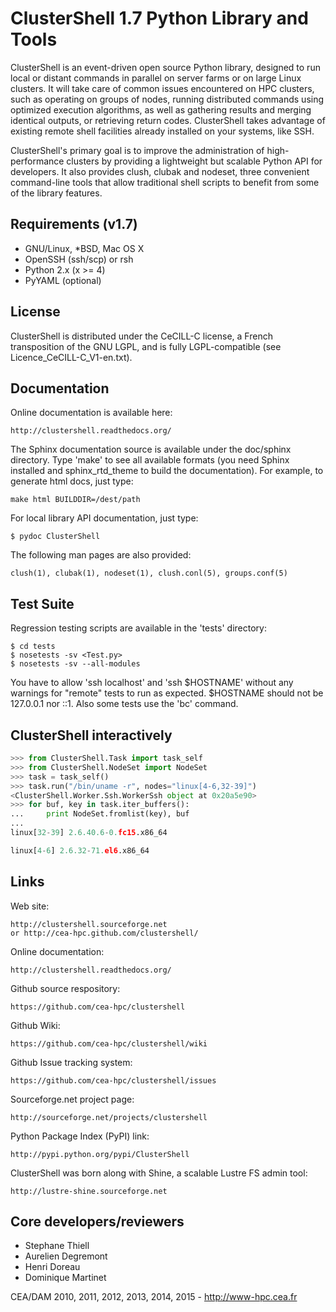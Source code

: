 ClusterShell 1.7 Python Library and Tools
=========================================

ClusterShell is an event-driven open source Python library, designed to run
local or distant commands in parallel on server farms or on large Linux
clusters. It will take care of common issues encountered on HPC clusters, such
as operating on groups of nodes, running distributed commands using optimized
execution algorithms, as well as gathering results and merging identical
outputs, or retrieving return codes. ClusterShell takes advantage of existing
remote shell facilities already installed on your systems, like SSH.

ClusterShell's primary goal is to improve the administration of high-
performance clusters by providing a lightweight but scalable Python API for
developers. It also provides clush, clubak and nodeset, three convenient
command-line tools that allow traditional shell scripts to benefit from some
of the library features.

Requirements (v1.7)
-------------------

 * GNU/Linux, *BSD, Mac OS X
 * OpenSSH (ssh/scp) or rsh
 * Python 2.x (x >= 4)
 * PyYAML (optional)

License
-------

ClusterShell is distributed under the CeCILL-C license, a French transposition
of the GNU LGPL, and is fully LGPL-compatible (see Licence_CeCILL-C_V1-en.txt).

Documentation
-------------

Online documentation is available here:

    http://clustershell.readthedocs.org/

The Sphinx documentation source is available under the doc/sphinx directory.
Type 'make' to see all available formats (you need Sphinx installed and
sphinx_rtd_theme to build the documentation). For example, to generate html
docs, just type:

    make html BUILDDIR=/dest/path

For local library API documentation, just type:

    $ pydoc ClusterShell

The following man pages are also provided:

    clush(1), clubak(1), nodeset(1), clush.conl(5), groups.conf(5)

Test Suite
----------

Regression testing scripts are available in the 'tests' directory:

    $ cd tests
    $ nosetests -sv <Test.py>
    $ nosetests -sv --all-modules

You have to allow 'ssh localhost' and 'ssh $HOSTNAME' without any warnings for
"remote" tests to run as expected. $HOSTNAME should not be 127.0.0.1 nor ::1.
Also some tests use the 'bc' command.

ClusterShell interactively
--------------------------

```python
>>> from ClusterShell.Task import task_self
>>> from ClusterShell.NodeSet import NodeSet
>>> task = task_self()
>>> task.run("/bin/uname -r", nodes="linux[4-6,32-39]")
<ClusterShell.Worker.Ssh.WorkerSsh object at 0x20a5e90>
>>> for buf, key in task.iter_buffers():
...     print NodeSet.fromlist(key), buf
... 
linux[32-39] 2.6.40.6-0.fc15.x86_64

linux[4-6] 2.6.32-71.el6.x86_64
```

Links
-----

Web site:

    http://clustershell.sourceforge.net
    or http://cea-hpc.github.com/clustershell/

Online documentation:

    http://clustershell.readthedocs.org/

Github source respository:

    https://github.com/cea-hpc/clustershell

Github Wiki:

    https://github.com/cea-hpc/clustershell/wiki

Github Issue tracking system:

    https://github.com/cea-hpc/clustershell/issues

Sourceforge.net project page:

    http://sourceforge.net/projects/clustershell

Python Package Index (PyPI) link:

    http://pypi.python.org/pypi/ClusterShell

ClusterShell was born along with Shine, a scalable Lustre FS admin tool:

    http://lustre-shine.sourceforge.net

Core developers/reviewers
-------------------------

* Stephane Thiell
* Aurelien Degremont
* Henri Doreau
* Dominique Martinet

CEA/DAM 2010, 2011, 2012, 2013, 2014, 2015 - http://www-hpc.cea.fr
